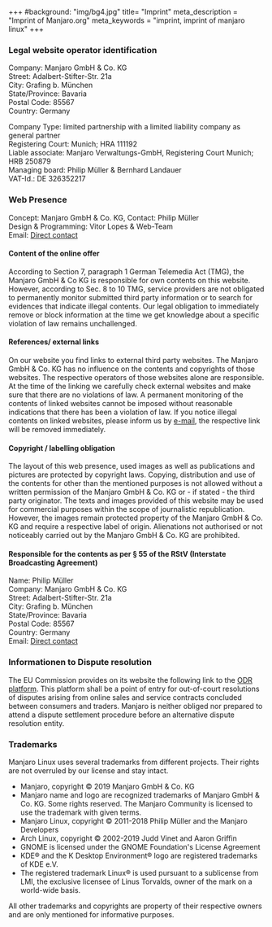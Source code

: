 +++
#background: "img/bg4.jpg"
title= "Imprint"
meta_description = "Imprint of Manjaro.org"
meta_keywords = "imprint, imprint of manjaro linux"
+++

### Legal website operator identification

Company: Manjaro GmbH & Co. KG  
Street: Adalbert-Stifter-Str. 21a  
City: Grafing b. München  
State/Province: Bavaria  
Postal Code: 85567  
Country: Germany  

Company Type: limited partnership with a limited liability company as general partner  
Registering Court: Munich; HRA 111192  
Liable associate: Manjaro Verwaltungs-GmbH, Registering Court Munich; HRB 250879  
Managing board: Philip Müller & Bernhard Landauer  
VAT-Id.: DE 326352217  

### Web Presence

Concept: Manjaro GmbH & Co. KG, Contact: Philip Müller  
Design & Programming: Vitor Lopes & Web-Team  
Email: [Direct contact](mailto:management@manjaro.org)  

#### Content of the online offer

According to Section 7, paragraph 1 German Telemedia Act (TMG), the Manjaro GmbH & Co KG is responsible for own contents on this website. However, according to Sec. 8 to 10 TMG, service providers are not obligated to permanently monitor submitted third party information or to search for evidences that indicate illegal contents. Our legal obligation to immediately remove or block information at the time we get knowledge about a specific violation of law remains unchallenged.

#### References/ external links

On our website you find links to external third party websites. The Manjaro GmbH & Co. KG has no influence on the contents and copyrights of those websites. The respective operators of those websites alone are responsible. At the time of the linking we carefully check external websites and make sure that there are no violations of law. A permanent monitoring of the contents of linked websites cannot be imposed without reasonable indications that there has been a violation of law. If you notice illegal contents on linked websites, please inform us by [e-mail](mailto:webmaster@manjaro.org), the respective link will be removed immediately.

#### Copyright / labelling obligation

The layout of this web presence, used images as well as publications and pictures are protected by copyright laws. Copying, distribution and use of the contents for other than the mentioned purposes is not allowed without a written permission of the Manjaro GmbH & Co. KG or - if stated - the third party originator. The texts and images provided of this website may be used for commercial purposes within the scope of journalistic republication. However, the images remain protected property of the Manjaro GmbH & Co. KG and require a respective label of origin. Alienations not authorised or not noticeably carried out by the Manjaro GmbH & Co. KG are prohibited.

#### Responsible for the contents as per § 55 of the RStV (Interstate Broadcasting Agreement)

Name: Philip Müller  
Company: Manjaro GmbH & Co. KG  
Street: Adalbert-Stifter-Str. 21a  
City: Grafing b. München  
State/Province: Bavaria  
Postal Code: 85567  
Country: Germany  
Email: [Direct contact](mailto:content@manjaro.org)  

### Informationen to Dispute resolution

The EU Commission provides on its website the following link to the [ODR platform](http://ec.europa.eu/consumers/odr). This platform shall be a point of entry for out-of-court resolutions of disputes arising from online sales and service contracts concluded between consumers and traders. Manjaro is neither obliged nor prepared to attend a dispute settlement procedure before an alternative dispute resolution entity.

### Trademarks

Manjaro Linux uses several trademarks from different projects. Their rights are not overruled by our license and stay intact.

* Manjaro, copyright © 2019 Manjaro GmbH & Co. KG
* Manjaro name and logo are recognized trademarks of Manjaro GmbH & Co. KG. Some rights reserved. The Manjaro Community is licensed to use the trademark with given terms.
* Manjaro Linux, copyright © 2011-2018 Philip Müller and the Manjaro Developers
* Arch Linux, copyright © 2002-2019 Judd Vinet and Aaron Griffin
* GNOME is licensed under the GNOME Foundation's License Agreement
* KDE® and the K Desktop Environment® logo are registered trademarks of KDE e.V.
* The registered trademark Linux® is used pursuant to a sublicense from LMI, the exclusive licensee of Linus Torvalds, owner of the mark on a world-wide basis.

All other trademarks and copyrights are property of their respective owners and are only mentioned for informative purposes.
